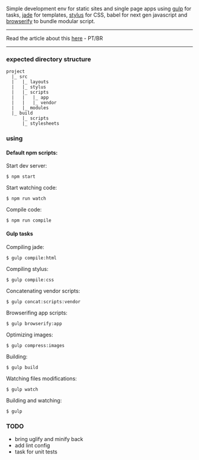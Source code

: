 Simple development env for static sites and single page apps using [gulp](http://gulpjs.com/) for tasks, [jade](http://jade-lang.com/) for templates, [stylus](http://learnboost.github.io/stylus/) for CSS, babel for next gen javascript and [browserify](http://browserify.org/) to bundle modular script.

---

Read the article about this [here](http://lucasfsouza.com.br/blog/articles/apenas-mais-um-ambiente-frontend/) - PT/BR

---

### expected directory structure

```
project
  |_ src
  |   |_ layouts
  |   |_ stylus
  |   |_ scripts
  |   |   |_ app
  |   |   |_ vendor
  |   |_ modules
  |_ build
      |_ scripts
      |_ stylesheets
```

### using

#### Default npm scripts:

Start dev server:
```
$ npm start
```

Start watching code:
```
$ npm run watch
```

Compile code:
```
$ npm run compile
```

#### Gulp tasks

Compiling jade:

```
$ gulp compile:html
```

Compiling stylus:

```
$ gulp compile:css
```

Concatenating vendor scripts:

```
$ gulp concat:scripts:vendor
```

Browserifing app scripts:

```
$ gulp browserify:app
```

Optimizing images:

```
$ gulp compress:images
```

Building:

```
$ gulp build
```

Watching files modifications:

```
$ gulp watch
```

Building and watching:

```
$ gulp
```

### TODO

- bring uglify and minify back
- add lint config
- task for unit tests
